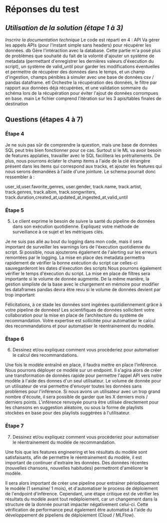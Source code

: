 # Réponses du test

## _Utilisation de la solution (étape 1 à 3)_

_Inscrire la documentation technique_
Le code est réparti en 4 : 
API
Va gérer les appels APIs (pour l'instant simple sans headers) pour récupérer les données. 
db
Gère l'intéraction avec la database. Cette partie m'a posé plus de problèmes que souhaité du fait de la volonté d'ajouter un système de metadata (permettant d'enregistrer les dernières valeurs d'éxecution du script), un système de valid_until pour garder les modifications éventuelles et permettre de récupérer des données dans le temps, et un champ d'ingestion, champs pénibles à simuler avec une base de données csv / pandas dataframe.
etl
Orchestre la récupération des données, le filtre par rapport aux données déjà récupérées, et une validation sommaire du schéma lors de la récupération pour éviter l'ajout de données corrompues en base.
main
Le fichier comprend l'itération sur les 3 apis/tables finales de destination
## Questions (étapes 4 à 7)

### Étape 4

Je ne suis pas sûr de comprendre la question, mais une base de données SQL peut très bien fonctionner pour ce cas. Surtout si le ML va avoir besoin de features applaties, travailler avec le SQL facilitera les prétraitements. De plus, nous pourrons éclater le champ items a l'aide de la clé étrangère présent dans les items qui correspond aux tracks, et ajouter les features qui nous serons demandées à l'aide d'une jointure.
Le schema pourrait donc ressembler à :

user_id,user.favorite_genres, user.gender, track.name, track.artist, track.genres, track.albim, track.songwriters, track.duration,created_at,updated_at,ingested_at,valid_until


### Étape 5
5. Le client exprime le besoin de suivre la santé du pipeline de données dans son exécution quotidienne. Expliquez votre méthode de surveillance à ce sujet et les métriques clés.

Je ne suis pas allé au bout du logging dans mon code, mais il sera important de surveiller les warnings lors de l'éxecution quotidienne du script. Si possible, nous ajouterons également de l'alerting sur les erreurs remontées par le logging.
La mise en place des metadata permettra rapidement de vérifier la bonne exécution du script car celles-ci sauvegarderont les dates d'éxecution des scripts
Nous pourrons également vérifier le temps d'éxecution du script. La mise en place de filtres sera importante si le volume de donnée augmente. De la même manière, la gestion simpliste de la base avec le chargement en mémoire pour modifier les dataframes pandas devra être revu si le volume de données devient par trop important

   Félicitations, à ce stade les données sont ingérées quotidiennement grâce à votre pipeline de données! Les scientifiques de données sollicitent votre collaboration pour la mise en place de l’architecture du système de recommandation. Votre expertise est sollicitée pour automatiser le calcul des recommandations et pour automatiser le réentrainement du modèle.





### Étape 6
6. Dessinez et/ou expliquez comment vous procèderiez pour automatiser le calcul des recommandations.

Une fois le modèle entraîné en place, il faudra mettre en place l'inférence. Nous pourrons déployer ce modèle sur un endpoint. Il s'agira alors de créer une transformation de données rapide pour permettre l'appel API vers notre modèle à l'aide des donnes d'un seul utilisateur. Le volume de donnée pour un utilisateur de vrai permettre d'envoyer toutes les données sans problèmes pour l'inférence. Si nous avons un utilisateur avec un trop grand nombre d'écoute, il sera possible de garder que les X derniers mois / derniers points. L'inférence renvoyée pourra être utilisée directement pour les chansons en suggestion aléatoire, ou sous la forme de playlists stockées en base pour des playlists suggérées à l'utilisateur.

### Étape 7
7. Dessinez et/ou expliquez comment vous procèderiez pour automatiser le réentrainement du modèle de recommandation.

Une fois que les features engineering et les résultats du modèle sont satisfaisants, afin de permettre le réentrainement du modèle, il est important de continuer d'extraire les données. Des données récentes (nouvelles chansons, nouvelles habitudes) permettront d'améliorer le modèle.

Il sera alors important de créer une pipeline pour entrainer périodiquement le modèle (1 semaine/ 1 mois), et d'automatiser le process de déploiement de l'endpoint d'inférence. Cependant, une étape critique est de vérifier les résultats du modèle avant tout redéploiement, car un changement dans la structure de la donnée pourrait impacter négativement celui-ci.
Cette vérification de performance peut également être automatisé à l'aide du développement de pipeliens de déploiement (Cloud / MLFlow).


